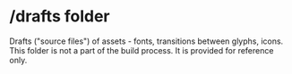 # /drafts folder

Drafts ("source files") of assets - fonts, transitions between glyphs, icons.
This folder is not a part of the build process. It is provided for reference only.
